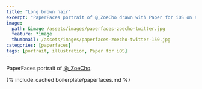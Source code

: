 ```yaml
---
title: "Long brown hair"
excerpt: "PaperFaces portrait of @_ZoeCho drawn with Paper for iOS on an iPad."
image: 
  path: &image /assets/images/paperfaces-zoecho-twitter.jpg 
  feature: *image
  thumbnail: /assets/images/paperfaces-zoecho-twitter-150.jpg
categories: [paperfaces]
tags: [portrait, illustration, Paper for iOS]
---
```


PaperFaces portrait of [@_ZoeCho](https://twitter.com/_ZoeCho).

{% include_cached boilerplate/paperfaces.md %}

